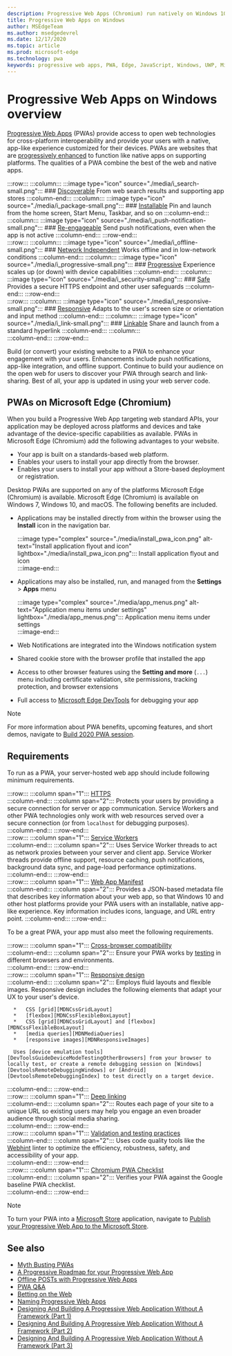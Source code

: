 ```yaml
---
description: Progressive Web Apps (Chromium) run natively on Windows 10.  Here is everything you need to know as a web developer.
title: Progressive Web Apps on Windows
author: MSEdgeTeam
ms.author: msedgedevrel
ms.date: 12/17/2020
ms.topic: article
ms.prod: microsoft-edge
ms.technology: pwa
keywords: progressive web apps, PWA, Edge, JavaScript, Windows, UWP, Microsoft Store
---
```

# Progressive Web Apps on Windows overview  

[Progressive Web Apps][MDNApps] \(PWAs\) provide access to open web technologies for cross-platform interoperability and provide your users with a native, app-like experience customized for their devices.  PWAs are websites that are [progressively enhanced][AListApartUnderstandingProgressiveEnhancement] to function like native apps on supporting platforms.  The qualities of a PWA combine the best of the web and native apps.  

:::row:::
    :::column:::
        :::image type="icon" source="./media/i_search-small.png":::
        ### [Discoverable][MDNPwaAdvantagesDiscoverable]
        From web search results and supporting app stores
    :::column-end:::
    :::column:::
        :::image type="icon" source="./media/i_package-small.png":::
        ### [Installable][MDNPwaAdvantagesInstallable]
        Pin and launch from the home screen, Start Menu, Taskbar, and so on
    :::column-end:::
    :::column:::
        :::image type="icon" source="./media/i_push-notification-small.png":::
        ### [Re-engageable][MDNPwaAdvantagesReEngageable]
        Send push notifications, even when the app is not active
    :::column-end:::
:::row-end:::  
:::row:::
    :::column:::
        :::image type="icon" source="./media/i_offline-small.png":::
        ### [Network Independent][MDNPwaAdvantagesNetworkIndependent]
        Works offline and in low-network conditions
    :::column-end:::
    :::column:::
        :::image type="icon" source="./media/i_progressive-small.png":::
        ### [Progressive][MDNPwaAdvantagesProgressive]
        Experience scales up (or down) with device capabilities
    :::column-end:::
    :::column:::
        :::image type="icon" source="./media/i_security-small.png":::
        ### [Safe][MDNPwaAdvantagesSafe]
        Provides a secure HTTPS endpoint and other user safeguards
    :::column-end:::
:::row-end:::  
:::row:::
    :::column:::
        :::image type="icon" source="./media/i_responsive-small.png":::
        ### [Responsive][MDNPwaAdvantagesResponsive]
        Adapts to the user's screen size or orientation and input method
    :::column-end:::
    :::column:::
        :::image type="icon" source="./media/i_link-small.png":::
        ### [Linkable][MDNPwaAdvantagesLinkable]
        Share and launch from a standard hyperlink
    :::column-end:::
    :::column:::
        &nbsp;  
    :::column-end:::
:::row-end:::  


Build \(or convert\) your existing website to a PWA to enhance your engagement with your users.  Enhancements include push notifications, app-like integration, and offline support.  Continue to build your audience on the open web for users to discover your PWA through search and link-sharing.  Best of all, your app is updated in using your web server code.  

## PWAs on Microsoft Edge (Chromium)  

When you build a Progressive Web App targeting web standard APIs, your application may be deployed across platforms and devices and take advantage of the device-specific capabilities as available.  PWAs in Microsoft Edge \(Chromium\) add the following advantages to your website.  

*   Your app is built on a standards-based web platform.  
*   Enables your users to install your app directly from the browser.  
*   Enables your users to install your app without a Store-based deployment or registration.  
    
Desktop PWAs are supported on any of the platforms Microsoft Edge \(Chromium\) is available. Microsoft Edge \(Chromium\) is available on Windows 7, Windows 10, and macOS.  The following benefits are included.  

*   Applications may be installed directly from within the browser using the **Install** icon in the navigation bar.  
    
    :::image type="complex" source="./media/install_pwa_icon.png" alt-text="Install application flyout and icon" lightbox="./media/install_pwa_icon.png":::
       Install application flyout and icon  
    :::image-end:::  
    
*   Applications may also be installed, run, and managed from the **Settings** > **Apps** menu  
    
    :::image type="complex" source="./media/app_menus.png" alt-text="Application menu items under settings" lightbox="./media/app_menus.png":::
       Application menu items under settings  
    :::image-end:::  
    
*   Web Notifications are integrated into the Windows notification system  
*   Shared cookie store with the browser profile that installed the app  
*   Access to other browser features using the **Setting and more** \(`...`\) menu including certificate validation, site permissions, tracking protection, and browser extensions  
*   Full access to [Microsoft Edge DevTools][DevtoolsProgressiveWebApps] for debugging your app  
    
> [!NOTE]
> For more information about PWA benefits, upcoming features, and short demos, navigate to [Build 2020 PWA session][BuildVideo]. 

## Requirements  

To run as a PWA, your server-hosted web app should include following minimum requirements.  

:::row:::
   :::column span="1":::
      [HTTPS][WikiHttps]  
   :::column-end:::
   :::column span="2":::
      Protects your users by providing a secure connection for server or app communication.  Service Workers and other PWA technologies only work with web resources served over a secure connection \(or from `localhost` for debugging purposes\).  
   :::column-end:::
:::row-end:::  
:::row:::
   :::column span="1":::
      [Service Workers][MDNServiceWorkerApi]  
   :::column-end:::
   :::column span="2":::
      Uses Service Worker threads to act as network proxies between your server and client app.  Service Worker threads provide offline support, resource caching, push notifications, background data sync, and  page-load performance optimizations.    
   :::column-end:::
:::row-end:::  
:::row:::
   :::column span="1":::
      [Web App Manifest][MDNWebAppManifest]  
   :::column-end:::
   :::column span="2":::
      Provides a JSON-based metadata file that describes key information about your web app, so that Windows 10 and other host platforms provide your PWA users with an installable, native app-like experience.  Key information includes icons, language, and URL entry point. 
   :::column-end:::
:::row-end:::  

To be a great PWA, your app must also meet the following requirements.  

:::row:::
   :::column span="1":::
      [Cross-browser compatibility][MDNCrossBrowserTesting]  
   :::column-end:::
   :::column span="2":::
      Ensure your PWA works by [testing][MicrosoftDeveloperEdgeToolsRemote] in different browsers and environments.  
   :::column-end:::
:::row-end:::  
:::row:::
   :::column span="1":::
      [Responsive design][WikiResponsiveWebDesign]  
   :::column-end:::
   :::column span="2":::
      Employs fluid layouts and flexible images.  Responsive design includes the following elements that adapt your UX to your user's device.  
      
      *   CSS [grid][MDNCssGridLayout]  
      *   [flexbox][MDNCssFlexibleBoxLayout]  
      *   CSS [grid][MDNCssGridLayout] and [flexbox][MDNCssFlexibleBoxLayout]  
      *   [media queries][MDNMediaQueries]  
      *   [responsive images][MDNResponsiveImages]  
      
      Uses [device emulation tools][DevToolsGuideDeviceModeTestingOtherBrowsers] from your browser to locally test, or create a remote debugging session on [Windows][DevtoolsRemoteDebuggingWindows] or [Android][DevtoolsRemoteDebuggingIndex] to test directly on a target device.
   :::column-end:::
:::row-end:::  
:::row:::
   :::column span="1":::
      [Deep linking][WikiDeepLinking]  
   :::column-end:::
   :::column span="2":::
      Routes each page of your site to a unique URL so existing users may help you engage an even broader audience through social media sharing.  
   :::column-end:::
:::row-end:::  
:::row:::
   :::column span="1":::
      [Validation and testing practices][Webhint]  
   :::column-end:::
   :::column span="2":::
      Uses code quality tools like the [Webhint][Webhint] linter to optimize the efficiency, robustness, safety, and accessibility of your app.  
   :::column-end:::
:::row-end:::  
:::row:::
   :::column span="1":::
      [Chromium PWA Checklist][WebDevGoodPwaChecklist]  
   :::column-end:::
   :::column span="2":::
      Verifies your PWA against the Google baseline PWA checklist.  
   :::column-end:::
:::row-end:::  

> [!NOTE]
> To turn your PWA into a [Microsoft Store][MicrosoftDeveloperStore] application, navigate to [Publish your Progressive Web App to the Microsoft Store][PwaChromiumMicrosoftStore].  
  
## See also  

*   [Myth Busting PWAs][Davrous20191018MythBustingPwasNewEdgeEdition]  
*   [A Progressive Roadmap for your Progressive Web App][CloudfourThinksProgressiveRoadmapYourWebApp]  
*   [Offline POSTs with Progressive Web Apps][MediumWebEdgeOfflinePostsProgressiveWebApps]  
*   [PWA Q&A][AaronGustafsonNotebookPwaQa]  
*   [Betting on the Web][JoretegBlogBettingWeb]  
*   [Naming Progressive Web Apps][Fberriman20170626NamingProgressiveWebApps]  
*   [Designing And Building A Progressive Web Application Without A Framework (Part 1)][Smashingmagazine201907ProgressiveWebApplicationFrameworkPart1]  
*   [Designing And Building A Progressive Web Application Without A Framework (Part 2)][Smashingmagazine201907ProgressiveWebApplicationFrameworkPart2]  
*   [Designing And Building A Progressive Web Application Without A Framework (Part 3)][Smashingmagazine201907ProgressiveWebApplicationFrameworkPart3]  
    
<!-- links -->  

[DevtoolsRemoteDebuggingIndex]: ../devtools-guide-chromium/remote-debugging/index.md "Get started with remote debugging Android devices | Microsoft Docs"  
[DevtoolsRemoteDebuggingWindows]: ../devtools-guide-chromium/remote-debugging/windows.md "Get Started with Remote Debugging Windows 10 Devices | Microsoft Docs"  
[DevToolsGuideDeviceModeTestingOtherBrowsers]: ../devtools-guide-chromium/device-mode/testing-other-browsers.md "Emulate and test other browsers | Microsoft Docs"  
[DevtoolsProgressiveWebApps]: ../devtools-guide-chromium/progressive-web-apps/index.md "Debug Progressive Web Apps | Microsoft Docs"  
[PwaChromiumMicrosoftStore]: ./microsoft-store.md "Publish your Progressive Web App to the Microsoft Store | Microsoft Docs"

[WindowsUWPControlsPatternTilesNotificationsWns]: /windows/uwp/controls-and-patterns/tiles-and-notifications-windows-push-notification-services--wns--overview.md "Windows Push Notification Services (WNS) overview | Microsoft Docs"  
[WindowsUWPDesignDevicesDesigningTv]: /windows/uwp/design/devices/designing-for-tv.md "Designing for Xbox and TV | Microsoft Docs"  
[WindowsUWPDesignDevicesIndex]: /windows/uwp/design/devices/index.md "UI considerations for UWP devices | Microsoft Docs"  
[WindowsUWPGetStartedGuide]: /windows/uwp/get-started/universal-application-platform-guide.md "What's a Universal Windows Platform (UWP) app? | Microsoft Docs"  
[WindowsUWPLaunchResumeBackgroundTasks]: /windows/uwp/launch-resume/support-your-app-with-background-tasks.md "Support your app with background tasks | Microsoft Docs"  
[WindowsUWPPublishIndex]: /windows/uwp/publish/index.md "Publish Windows apps and games | Microsoft Docs"  
[WindowsUWPPublishDeveloperAccount]: /windows/uwp/publish/opening-a-developer-account.md "Opening a developer account | Microsoft Docs"  

[WindowsBlogsWelcomingPWAsEdgeWindows]: https://blogs.windows.com/msedgedev/2018/02/06/welcoming-progressive-web-apps-edge-windows-10/#56z7mJwKsykfbR4I.97 "Welcoming Progressive Web Apps to Microsoft Edge and Windows 10 - Windows Blogs"  
[MicrosoftDeveloperEdgePlatformStatusBackgroundSync]: https://developer.microsoft.com/microsoft-edge/platform/status/backgroundsyncapi "Background Sync API - Microsoft Edge Platform Status"  
[MicrosoftDeveloperEdgePlatformStatusWebApplicationManifest]: https://developer.microsoft.com/microsoft-edge/platform/status/webapplicationmanifest "Web Application Manifest - Microsoft Edge Platform Status"  
[MicrosoftDeveloperEdgeToolsRemote]: https://developer.microsoft.com/microsoft-edge/tools/remote "Instant testing"  
[MicrosoftDeveloperWindowsMixedReality]: https://developer.microsoft.com/windows/mixed-reality "Mixed Reality for developers"  
[MicrosoftDeveloperWindowsSurfaceHub]: https://developer.microsoft.com/windows/surfacehub "Microsoft Surface Hub"  
[MicrosoftDeveloperStore]: https://developer.microsoft.com/store "Microsoft Developer Store"  
[MicrosoftEdge]: https://www.microsoft.com/edge "Download New Microsoft Edge Browser"  
[MicrosoftSupportWindowsFocusAssist]: https://support.microsoft.com/help/4026996/windows-10-turn-focus-assist-on-or-off "Turn Focus assist on or off in Windows 10"  
[MicrosoftSupportWindowsNotificationSettings]: https://support.microsoft.com/help/4028678/windows-10-change-notification-settings "Change notification settings in Windows 10"  

[AaronGustafsonNotebookPwaQa]: https://www.aaron-gustafson.com/notebook/pwa-qa "PWA Q&A"  

[AListApartUnderstandingProgressiveEnhancement]: https://alistapart.com/article/understandingprogressiveenhancement "Understanding Progressive Enhancement - A List Apart"  

[MDNApps]: https://developer.mozilla.org/Apps/Progressive "apps | MDN"  
[MDNCache]: https://developer.mozilla.org/docs/Web/API/Cache "Cache | MDN"  
[MDNCrossBrowserTesting]: https://developer.mozilla.org/docs/Learn/Tools_and_testing/Cross_browser_testing "Cross browser testing | MDN"  
[MDNCssFlexibleBoxLayout]: https://developer.mozilla.org/docs/Web/CSS/CSS_Flexible_Box_Layout "CSS Flexible Box Layout | MDN"  
[MDNCssGridLayout]: https://developer.mozilla.org/docs/Web/CSS/CSS_Grid_Layout "CSS Grid Layout | MDN"  
[MDNFetchApi]: https://developer.mozilla.org/docs/Web/API/Fetch_API "Fetch API | MDN"  
[MDNMediaQueries]: https://developer.mozilla.org/docs/Web/CSS/Media_Queries "Media queries | MDN"  
[MDNNotificationsApi]: https://developer.mozilla.org/docs/Web/API/Notifications_API "Notifications API | MDN"  
[MDNPushApi]: https://developer.mozilla.org/docs/Web/API/Push_API "Push API | MDN"  
[MDNPwaAdvantagesDiscoverable]: https://developer.mozilla.org/docs/Web/Apps/Progressive/Advantages#Discoverable "Discoverable - Progressive web app advantages"  
[MDNPwaAdvantagesInstallable]: https://developer.mozilla.org/docs/Web/Apps/Progressive/Advantages#Installable "Installable - Progressive web app advantages"  
[MDNPwaAdvantagesLinkable]: https://developer.mozilla.org/Apps/Progressive/Advantages#Linkable "Linkable - Progressive web app advantages"  
[MDNPwaAdvantagesNetworkIndependent]: https://developer.mozilla.org/docs/Web/Apps/Progressive/Advantages#Network_independent "Network independent - Progressive web app advantages"  
[MDNPwaAdvantagesProgressive]: https://developer.mozilla.org/docs/Web/Apps/Progressive/Advantages#Progressive "Progressive - Progressive web app advantages"  
[MDNPwaAdvantagesReEngageable]: https://developer.mozilla.org/docs/Web/Apps/Progressive/Advantages#Re-engageable "Re-engageable - Progressive web app advantages"  
[MDNPwaAdvantagesResponsive]: https://developer.mozilla.org/Apps/Progressive/Advantages#Responsive "Responsive - Progressive web app advantages"  
[MDNPwaAdvantagesSafe]: https://developer.mozilla.org/docs/Web/Apps/Progressive/Advantages#Safe "Safe - Progressive web app advantages"  
[MDNResponsiveImages]: https://developer.mozilla.org/docs/Learn/HTML/Multimedia_and_embedding/Responsive_images "Responsive images | MDN"  
[MDNServiceWorkerApi]: https://developer.mozilla.org/docs/Web/API/Service_Worker_API "Service Worker API | MDN"  
[MDNSyncManager]: https://developer.mozilla.org/docs/Web/API/SyncManager "SyncManager | MDN"  
[MDNWebAppManifest]: https://developer.mozilla.org/docs/Web/Manifest "Web App Manifest | MDN"  

[BuildVideo]: https://www.youtube.com/watch?v=y4p_QHZtMKM "PWA video"  

[CloudfourThinksProgressiveRoadmapYourWebApp]: https://cloudfour.com/thinks/a-progressive-roadmap-for-your-progressive-web-app "A Progressive Roadmap for your Progressive Web App"  

[Davrous20191018MythBustingPwasNewEdgeEdition]: https://www.davrous.com/2019/10/18/myth-busting-pwas-the-new-edge-edition "Myth Busting PWAs – The New Edge Edition"  

[Fberriman20170626NamingProgressiveWebApps]: https://fberriman.com/2017/06/26/naming-progressive-web-apps "Naming Progressive Web Apps"  

[JoretegBlogBettingWeb]: https://joreteg.com/blog/betting-on-the-web "Betting on the Web"  

[MediumWebEdgeOfflinePostsProgressiveWebApps]: https://medium.com/web-on-the-edge/offline-posts-with-progressive-web-apps-fc2dc4ad895 "Offline POSTs with Progressive Web Apps"  

[PWABuilder]: https://www.pwabuilder.com "PWABuilder"  

[Smashingmagazine201907ProgressiveWebApplicationFrameworkPart1]: https://www.smashingmagazine.com/2019/07/progressive-web-application-pwa-framework-part-1 "Designing And Building A Progressive Web Application Without A Framework (Part 1)"  

[Smashingmagazine201907ProgressiveWebApplicationFrameworkPart2]: https://www.smashingmagazine.com/2019/07/progressive-web-application-pwa-framework-part-2 "Designing And Building A Progressive Web Application Without A Framework (Part 2)"  

[Smashingmagazine201907ProgressiveWebApplicationFrameworkPart3]: https://www.smashingmagazine.com/2019/07/progressive-web-application-pwa-framework-part-3 "Designing And Building A Progressive Web Application Without A Framework (Part 3)"  

[WebDevGoodPwaChecklist]: https://web.dev/pwa-checklist "What makes a good Progressive Web App? | web.dev"  

[Webhint]: https://webhint.io "webhint"  

[WikiDeepLinking]: https://en.wikipedia.org/wiki/Deep_linking "Deep linking - Wikipedia"  
[WikiHttps]: https://en.wikipedia.org/wiki/HTTPS "HTTPS - Wikipedia"  
[WikiResponsiveWebDesign]: https://en.wikipedia.org/wiki/Responsive_web_design "Responsive web design - Wikipedia"  
